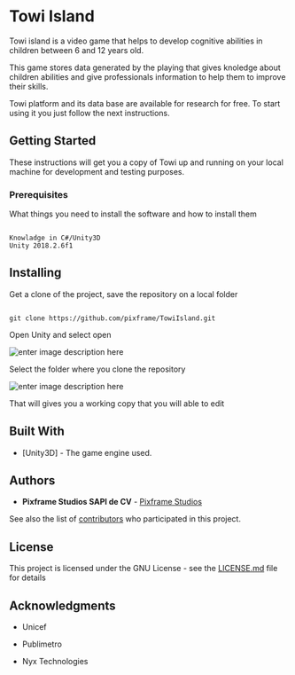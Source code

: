 # Towi Island

Towi island is a video game that helps to develop cognitive abilities in children between 6 and 12 years old.

This game stores data generated by the playing that gives knoledge about children abilities and give professionals information to help them to improve their skills.

Towi platform and its data base are available for research for free. To start using it you just follow the next instructions.

## Getting Started


These instructions will get you a copy of Towi up and running on your local machine for development and testing purposes.

### Prerequisites


What things you need to install the software and how to install them

```

Knowladge in C#/Unity3D
Unity 2018.2.6f1

```


## Installing

Get a clone of the project, save the repository on a local folder

```

git clone https://github.com/pixframe/TowiIsland.git

```

Open Unity and select open

![enter image description here](https://lh3.googleusercontent.com/kNelsG9dC9zzPGoDI23WXT2J-i5289FMevwTdDYTysHns8JskuqZKlPNvtgk2D-4FDu76N1azSg)

Select the folder where you clone the repository

![enter image description here](https://lh3.googleusercontent.com/TLabiPiB4YAQfaTNlJIuelUJ-9As5CCUeeJcKLiZWh38QlVfRm2QaU5bGPBq6JJ5KkhmBy2T3d8)

That will gives you a working copy that you will able to edit


## Built With


* [Unity3D] - The game engine used.



## Authors


* **Pixframe Studios SAPI de CV**  - [Pixframe Studios](https://www.pixframestudios.com)


See also the list of [contributors](https://github.com/pixframe/towi_portal/contributors) who participated in this project.



## License


This project is licensed under the GNU License - see the [LICENSE.md](LICENSE.md) file for details



## Acknowledgments


* Unicef

* Publimetro

* Nyx Technologies
